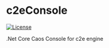# c2eConsole

[![License](https://img.shields.io/badge/license-BSD--2--Clause-blue.svg)](LICENSE.md)

.Net Core Caos Console for c2e engine